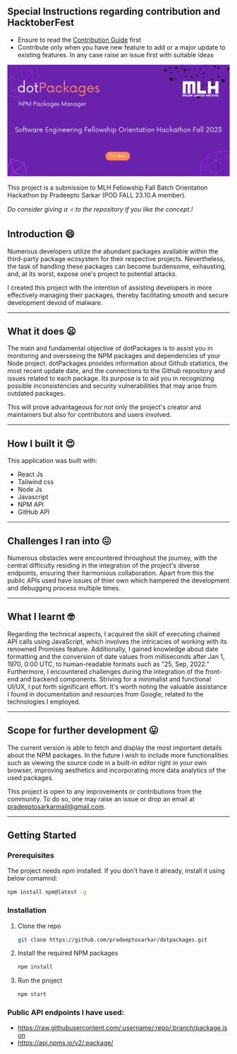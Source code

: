 ## Special Instructions regarding contribution and HacktoberFest
- Ensure to read the [Contribution Guide](https://github.com/pradeeptosarkar/dotPackages/blob/main/CONTRIBUTING.md) first
- Contribute only when you have new feature to add or a major update to existing features. In any case raise an issue first with suitable ideas
<!-- ------------------------------------------------------------------------------------------------------------------------------------------------------------- -->


![Banner](./public/dotPackages%20banner.png)

This project is a submission to MLH Fellowship Fall Batch Orientation Hackathon by Pradeepto Sarkar (POD FALL 23.10.A member).

*Do consider giving a :star: to the repository if you like the concept.!* 

## Introduction 😄
Numerous developers utilize the abundant packages available within the third-party package ecosystem for their respective projects. Nevertheless, the task of handling these packages can become burdensome, exhausting, and, at its worst, expose one's project to potential attacks.

I created this project with the intention of assisting developers in more effectively managing their packages, thereby facilitating smooth and secure development devoid of malware.

---

## What it does 😦

The main and fundamental objective of dotPackages is to assist you in monitoring and overseeing the NPM packages and dependencies of your Node project. dotPackages provides information about Github statistics, the most recent update date, and the connections to the Github repository and issues related to each package. Its purpose is to aid you in recognizing possible inconsistencies and security vulnerabilities that may arise from outdated packages.

This will prove advantageous for not only the project's creator and maintainers but also for contributors and users involved.

---

## How I built it 😍

This application was built with:

- React Js
- Tailwind css
- Node Js
- Javascript
- NPM API
- GitHub API

---

## Challenges I ran into 😖

Numerous obstacles were encountered throughout the journey, with the central difficulty residing in the integration of the project's diverse endpoints, ensuring their harmonious collaboration. Apart from this the public APIs used have issues of thier own which hampered the development and debugging process multiple times.

---

## What I learnt 🤓

Regarding the technical aspects, I acquired the skill of executing chained API calls using JavaScript, which involves the intricacies of working with its renowned Promises feature. Additionally, I gained knowledge about date formatting and the conversion of date values from milliseconds after Jan 1, 1970, 0:00 UTC, to human-readable formats such as "25, Sep, 2022." Furthermore, I encountered challenges during the integration of the front-end and backend components. Striving for a minimalist and functional UI/UX, I put forth significant effort. It's worth noting the valuable assistance I found in documentation and resources from Google, related to the technologies I employed.

---

## Scope for further development 😛

The current version is able to fetch and display the most important details about the NPM packages. In the future I wish to include more functionalities such as viewing the source code in a built-in editor right in your own browser, improving aesthetics and incorporating more data analytics of the used packages.

This project is open to any improvements or contributions from the community. To do so, one may raise an issue or drop an email at pradeeptosarkarmail@gmail.com.

---

## Getting Started

### Prerequisites

The project needs npm installed. If you don't have it already, install it using below comamnd:

  ```sh
  npm install npm@latest -g
  ```

### Installation

1. Clone the repo
   ```sh
   git clone https://github.com/pradeeptosarkar/dotpackages.git
   ```
2. Install the required NPM packages
   ```sh
   npm install
   ```
3. Run the project
   ```sh
   npm start
   ```
### Public API endpoints I have used:
* https://raw.githubusercontent.com/:username/:repo/:branch/package.json
* https://api.npms.io/v2/:package/
